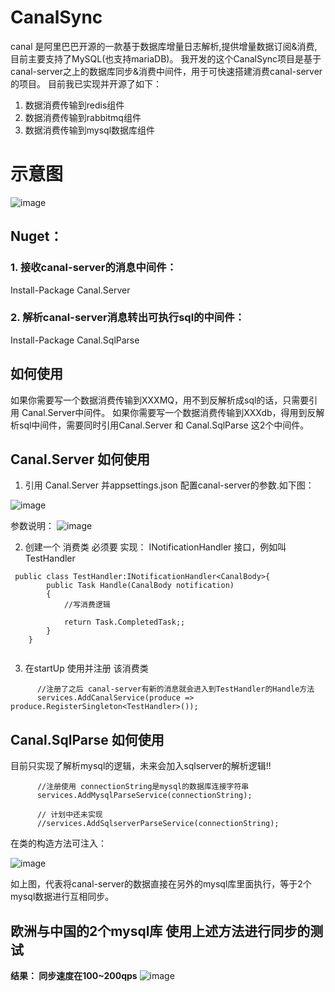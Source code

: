 # CanalSync
canal 是阿里巴巴开源的一款基于数据库增量日志解析,提供增量数据订阅&消费,目前主要支持了MySQL(也支持mariaDB)。
我开发的这个CanalSync项目是基于canal-server之上的数据库同步&消费中间件，用于可快速搭建消费canal-server的项目。
目前我已实现并开源了如下：

1. 数据消费传输到redis组件
2. 数据消费传输到rabbitmq组件
3. 数据消费传输到mysql数据库组件

# 示意图

![image](https://images4.c-ctrip.com/target/zb0215000000y2ok436F1.png)

## Nuget：
### 1. 接收canal-server的消息中间件：
Install-Package Canal.Server 

### 2. 解析canal-server消息转出可执行sql的中间件：
Install-Package Canal.SqlParse


## 如何使用
如果你需要写一个数据消费传输到XXXMQ，用不到反解析成sql的话，只需要引用 Canal.Server中间件。
如果你需要写一个数据消费传输到XXXdb，得用到反解析sql中间件，需要同时引用Canal.Server 和 Canal.SqlParse 这2个中间件。

## Canal.Server 如何使用
1. 引用 Canal.Server 并appsettings.json 配置canal-server的参数.如下图：

![image](https://images4.c-ctrip.com/target/zb0715000000ycatg5F47.png)

参数说明：
![image](https://images4.c-ctrip.com/target/zb0t15000000xvnx4D8F2.png)

2. 创建一个 消费类 必须要 实现： INotificationHandler<CanalBody> 接口，例如叫TestHandler
```
 public class TestHandler:INotificationHandler<CanalBody>{
        public Task Handle(CanalBody notification)
        {
            //写消费逻辑

            return Task.CompletedTask;;
        }
    }
    
```
3. 在startUp 使用并注册 该消费类
```
      //注册了之后 canal-server有新的消息就会进入到TestHandler的Handle方法
      services.AddCanalService(produce => produce.RegisterSingleton<TestHandler>());
```

## Canal.SqlParse 如何使用
目前只实现了解析mysql的逻辑，未来会加入sqlserver的解析逻辑!!

```
      //注册使用 connectionString是mysql的数据库连接字符串
      services.AddMysqlParseService(connectionString);
      
      // 计划中还未实现
      //services.AddSqlserverParseService(connectionString);
```
在类的构造方法可注入：

![image](https://images4.c-ctrip.com/target/zb0d15000000xu5pq07B3.png)

如上图，代表将canal-server的数据直接在另外的mysql库里面执行，等于2个mysql数据进行互相同步。

## 欧洲与中国的2个mysql库 使用上述方法进行同步的测试
**结果： 同步速度在100~200qps**
![image](https://images4.c-ctrip.com/target/zb0u15000000xvmizF51C.png)
